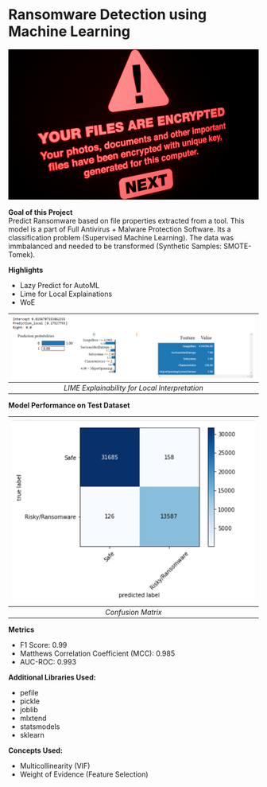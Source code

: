 # Ransomware Detection using Machine Learning

![Ransomware](Photos/header.jpg)

**Goal of this Project**\
Predict Ransomware based on file properties extracted from a tool. This model is a part of Full Antivirus + Malware Protection Software.
Its a classification problem (Supervised Machine Learning). The data was immbalanced and needed to be transformed (Synthetic Samples: SMOTE-Tomek).


**Highlights**
* Lazy Predict for AutoML
* Lime for Local Explainations
* WoE 


| ![Ransomware](Photos/lime.png) | 
|:--:| 
| *LIME Explainability for Local Interpretation* |


**Model Performance on Test Dataset**

| ![Ransomware](Photos/confusion_matrix.png) | 
|:--:| 
| *Confusion Matrix* |


**Metrics**
* F1 Score: 0.99
* Matthews Correlation Coefficient (MCC): 0.985
* AUC-ROC: 0.993



**Additional Libraries Used:**
* pefile
* pickle
* joblib
* mlxtend
* statsmodels
* sklearn

**Concepts Used:**
* Multicollinearity (VIF)
* Weight of Evidence (Feature Selection)

